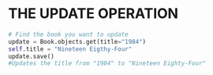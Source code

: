 # THE UPDATE OPERATION

```Python
# Find the book you want to update
update = Book.objects.get(title="1984")
self.title = "Nineteen Eigthy-Four"
update.save() 
#Updates the title from "1984" to "Nineteen Eighty-Four"